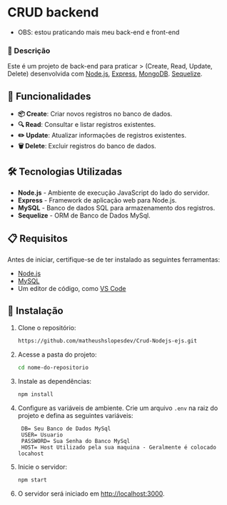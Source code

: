 # CRUD backend
- OBS: estou praticando mais meu back-end e front-end

### 📘 Descrição

Este é um projeto de back-end para praticar > (Create, Read, Update, Delete) desenvolvida com [Node.js](https://nodejs.org/), [Express](https://expressjs.com/),  [MongoDB](https://www.mongodb.com/). [Sequelize](https://www.sequelize.org/).

## 🚀 Funcionalidades

- **📦 Create**: Criar novos registros no banco de dados.
- **🔍 Read**: Consultar e listar registros existentes.
- **✏️ Update**: Atualizar informações de registros existentes.
- **🗑️ Delete**: Excluir registros do banco de dados.

## 🛠️ Tecnologias Utilizadas

- **Node.js** - Ambiente de execução JavaScript do lado do servidor.
- **Express** - Framework de aplicação web para Node.js.
- **MySQL** - Banco de dados SQL para armazenamento dos registros.
- **Sequelize** - ORM de Banco de Dados MySql.

## 📋 Requisitos

Antes de iniciar, certifique-se de ter instalado as seguintes ferramentas:

- [Node.js](https://nodejs.org/)
- [MySQL](https://www.mysql.com/)
- Um editor de código, como [VS Code](https://code.visualstudio.com/)

## 🚀 Instalação

1. Clone o repositório:

   ```bash
   https://github.com/matheushslopesdev/Crud-Nodejs-ejs.git
   ```

2. Acesse a pasta do projeto:

   ```bash
   cd nome-do-repositorio
   ```

3. Instale as dependências:

   ```bash
   npm install
   ```

4. Configure as variáveis de ambiente. Crie um arquivo `.env` na raiz do projeto e defina as seguintes variáveis:

   ```env
    DB= Seu Banco de Dados MySql
    USER= Usuario
    PASSWORD= Sua Senha do Banco MySql
    HOST= Host Utilizado pela sua maquina - Geralmente é colocado locahost

   ```

5. Inicie o servidor:

   ```bash
   npm start
   ```

6. O servidor será iniciado em [http://localhost:3000](http://localhost:3300).


